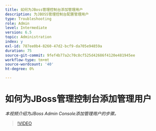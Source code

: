```yaml
---
title: 如何为JBoss管理控制台添加管理用户
description: 为JBOSS管理控制台配置管理用户
type: Troubleshooting
role: Admin
level: Intermediate
version: 6.5
topic: Administration
index: y
exl-id: 787ee0b4-8260-47d2-bcf9-da705e94859a
duration: 75
source-git-commit: 9fef4b77a2c70c8cf525d42686f4120e481945ee
workflow-type: tm+mt
source-wordcount: '40'
ht-degree: 0%

---
```


# 如何为JBoss管理控制台添加管理用户

*本视频介绍为JBoss Admin Console添加管理用户的步骤。*

>[!VIDEO](https://video.tv.adobe.com/v/335484?quality=12&learn=on)
